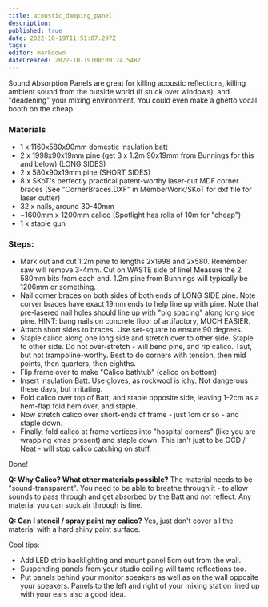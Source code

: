 ```yaml
---
title: acoustic_damping_panel
description: 
published: true
date: 2022-10-19T11:51:07.297Z
tags: 
editor: markdown
dateCreated: 2022-10-19T08:09:24.548Z
---
```


Sound Absorption Panels are great for killing acoustic reflections, killing ambient sound from the outside world (if stuck over windows), and "deadening" your mixing environment. You could even make a ghetto vocal booth on the cheap.

### Materials

-   1 x 1160x580x90mm domestic insulation batt
-   2 x 1998x90x19mm pine (get 3 x 1.2m 90x19mm from Bunnings for this and below) (LONG SIDES)
-   2 x 580x90x19mm pine (SHORT SIDES)
-   8 x SKoT's perfectly practical patent-worthy laser-cut MDF corner braces (See "CornerBraces.DXF" in MemberWork/SKoT for dxf file for laser cutter)
-   32 x nails, around 30-40mm
-   \~1600mm x 1200mm calico (Spotlight has rolls of 10m for "cheap")
-   1 x staple gun

### Steps:

-   Mark out and cut 1.2m pine to lengths 2x1998 and 2x580. Remember saw will remove 3-4mm. Cut on WASTE side of line! Measure the 2 580mm bits from each end. 1.2m pine from Bunnings will typically be 1206mm or something.
-   Nail corner braces on both sides of both ends of LONG SIDE pine. Note corver braces have exact 19mm ends to help line up with pine. Note that pre-lasered nail holes should line up with "big spacing" along long side pine. HINT: bang nails on concrete floor of artifactory, MUCH EASIER.
-   Attach short sides to braces. Use set-square to ensure 90 degrees.
-   Staple calico along one long side and stretch over to other side. Staple to other side. Do not over-stretch - will bend pine, and rip calico. Taut, but not trampoline-worthy. Best to do corners with tension, then mid points, then quarters, then eighths.
-   Flip frame over to make "Calico bathtub" (calico on bottom)
-   Insert insulation Batt. Use gloves, as rockwool is ichy. Not dangerous these days, but irritating.
-   Fold calico over top of Batt, and staple opposite side, leaving 1-2cm as a hem-flap fold hem over, and staple.
-   Now stretch calico over short-ends of frame - just 1cm or so - and staple down.
-   Finally, fold calico at frame vertices into "hospital corners" (like you are wrapping xmas present) and staple down. This isn't just to be OCD / Neat - will stop calico catching on stuff.

Done!

**Q: Why Calico? What other materials possible?** The material needs to be "sound-transparent". You need to be able to breathe through it - to allow sounds to pass through and get absorbed by the Batt and not reflect. Any material you can suck air through is fine.

**Q: Can I stencil / spray paint my calico?** Yes, just don't cover all the material with a hard shiny paint surface.

Cool tips:

-   Add LED strip backlighting and mount panel 5cm out from the wall.
-   Suspending panels from your studio ceiling will tame reflections too.
-   Put panels behind your monitor speakers as well as on the wall opposite your speakers. Panels to the left and right of your mixing station lined up with your ears also a good idea.
